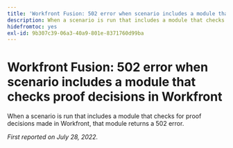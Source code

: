```yaml
---
title: 'Workfront Fusion: 502 error when scenario includes a module that checks proof decisions in Workfront'
description: When a scenario is run that includes a module that checks for proof decisions made in Workfront, that module returns a 502 error.
hidefromtoc: yes
exl-id: 9b307c39-06a3-40a9-801e-8371760d99ba
---
```

# Workfront Fusion: 502 error when scenario includes a module that checks proof decisions in Workfront

When a scenario is run that includes a module that checks for proof decisions made in Workfront, that module returns a 502 error.

_First reported on July 28, 2022._
